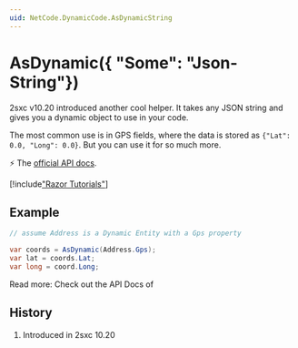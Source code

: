 ```yaml
---
uid: NetCode.DynamicCode.AsDynamicString
---
```

# AsDynamic({ "Some": "Json-String"})

2sxc v10.20 introduced another cool helper. It takes any JSON string and gives you a dynamic object to use in your code. 

The most common use is in GPS fields, where the data is stored as `{"Lat": 0.0, "Long": 0.0}`. But you can use it for so much more. 

⚡ The [official API docs](xref:ToSic.Sxc.Code.IDynamicCode.AsDynamic(System.String,System.String)).


[!include["Razor Tutorials"](~/shared/tutorials/razor.md)]


## Example

```cs
// assume Address is a Dynamic Entity with a Gps property

var coords = AsDynamic(Address.Gps);
var lat = coords.Lat;
var long = coord.Long;

```

Read more: Check out the API Docs of [](xref:ToSic.Sxc.Code.IDynamicCode)


## History

1. Introduced in 2sxc 10.20
